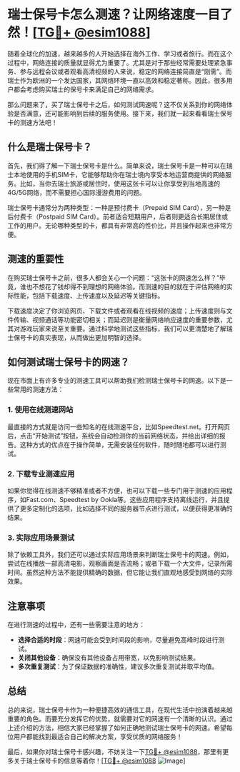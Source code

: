 # 瑞士保号卡怎么测速？让网络速度一目了然！[[TG💪+ @esim1088](https://t.me/s/esim1088)]

随着全球化的加速，越来越多的人开始选择在海外工作、学习或者旅行。而在这个过程中，网络连接的质量就显得尤为重要了。尤其是对于那些经常需要处理紧急事务、参与远程会议或者观看高清视频的人来说，稳定的网络连接简直是“刚需”。而瑞士作为欧洲的一个发达国家，其网络环境一直以高效和稳定著称。因此，很多用户都会考虑购买瑞士的保号卡来满足自己的网络需求。

那么问题来了，买了瑞士保号卡之后，如何测试网速呢？这不仅关系到你的网络体验是否满意，还可能影响到后续的服务使用。接下来，我们就一起来看看瑞士保号卡的测速方法吧！

## 什么是瑞士保号卡？

首先，我们得了解一下瑞士保号卡是什么。简单来说，瑞士保号卡是一种可以在瑞士本地使用的手机SIM卡，它能够帮助你在瑞士境内享受本地运营商提供的网络服务。比如，当你去瑞士旅游或居住时，使用这张卡可以让你享受到当地高速的4G/5G网络，而不需要担心国际漫游费用的问题。

瑞士保号卡通常分为两种类型：一种是预付费卡（Prepaid SIM Card），另一种是后付费卡（Postpaid SIM Card）。前者适合短期用户，后者则更适合长期居住或工作的用户。无论哪种类型的卡，都具有非常高的性价比，并且操作起来也非常方便。

## 测速的重要性

在购买瑞士保号卡之前，很多人都会关心一个问题：“这张卡的网速怎么样？”毕竟，谁也不想花了钱却得不到理想的网络体验。而测速的目的就在于评估网络的实际性能，包括下载速度、上传速度以及延迟等关键指标。

下载速度决定了你浏览网页、下载文件或者观看在线视频的速度；上传速度则与文件传输、视频通话等功能密切相关；而延迟则是衡量网络响应速度的重要参数，尤其对游戏玩家来说至关重要。通过科学地测试这些指标，我们可以更清楚地了解瑞士保号卡的真实表现，从而做出更加明智的选择。

## 如何测试瑞士保号卡的网速？

现在市面上有许多专业的测速工具可以帮助我们检测瑞士保号卡的网速。以下是一些常用的测速方法：

### 1. 使用在线测速网站

最直接的方式就是访问一些知名的在线测速平台，比如Speedtest.net。打开网页后，点击“开始测试”按钮，系统会自动检测你的当前网络状态，并给出详细的报告。这种方式的优点在于操作简单，无需安装任何软件，随时随地都可以进行测试。

### 2. 下载专业测速应用

如果你觉得在线测速不够精准或者不方便，也可以下载一些专门用于测速的应用程序，如Fast.com、Speedtest by Ookla等。这些应用程序支持离线运行，并且提供了更多定制化的选项，比如选择不同的服务器节点进行测试，以便获得更准确的结果。

### 3. 实际应用场景测试

除了依赖工具外，我们还可以通过实际应用场景来判断瑞士保号卡的网速。例如，尝试在线播放一部高清电影，观察画面是否流畅；或者下载一个大文件，记录所需时间。虽然这种方法不能提供精确的数据，但它能让我们直观地感受到网络的实际效果。

## 注意事项

在进行测速的过程中，还有一些需要注意的地方：

- **选择合适的时段**：网速可能会受到时间段的影响，尽量避免高峰时段进行测试。
- **关闭其他设备**：确保没有其他设备占用带宽，以免影响测试结果。
- **多次重复测试**：为了保证数据的准确性，建议多次重复测试并取平均值。

## 总结

总的来说，瑞士保号卡作为一种便捷高效的通信工具，在现代生活中扮演着越来越重要的角色。而要充分发挥它的优势，就需要对它的网速有一个清晰的认识。通过上述介绍的方法，相信大家已经掌握了如何正确地测试瑞士保号卡的网速。希望每位用户都能找到最适合自己的解决方案，享受优质的网络服务！

最后，如果你对瑞士保号卡感兴趣，不妨关注一下[TG💪+ @esim1088](https://t.me/s/esim1088)，那里有更多关于瑞士保号卡的信息等着你！[[TG💪+ @esim1088](https://t.me/s/esim1088) ![Image](https://i.postimg.cc/4NQfJmqS/Snipaste-2025-05-13-00-14-12.png)]